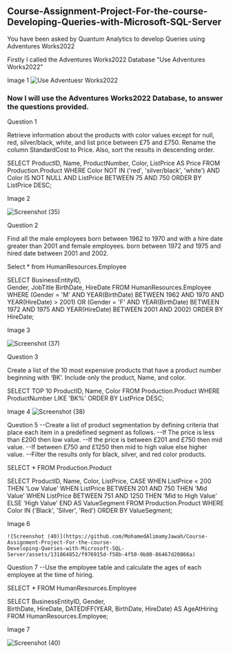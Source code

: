 ## Course-Assignment-Project-For-the-course-Developing-Queries-with-Microsoft-SQL-Server
You have been asked by Quantum Analytics to develop Queries using Adventures Works2022

Firstly I called the Adventures Works2022 Database "Use Adventures Works2022"

Image 1
![Use Adventuesr Works2022](https://github.com/MohamedAlimamyJawah/Course-Assignment-Project-For-the-course-Developing-Queries-with-Microsoft-SQL-Server/assets/131864852/3a1c9b15-442b-474a-8ec8-c4cb0222921e)


### Now I will use the Adventures Works2022 Database, to answer the questions provided.

Question 1

Retrieve information about the products with color values except for null, red, silver/black, white, and list price between £75 and £750. Rename the column StandardCost to Price. Also, sort the results in descending order.

SELECT 
    ProductID, 
    Name, 
    ProductNumber, 
    Color, 
    ListPrice AS Price
FROM 
    Production.Product
WHERE 
    Color NOT IN ('red', 'silver/black', 'white') AND
    Color IS NOT NULL AND
    ListPrice BETWEEN 75 AND 750
ORDER BY 
    ListPrice DESC;
    
Image 2

![Screenshot (35)](https://github.com/MohamedAlimamyJawah/Course-Assignment-Project-For-the-course-Developing-Queries-with-Microsoft-SQL-Server/assets/131864852/69a4a4ee-dd6c-4dfb-9668-08b1692d957d)


Question 2

Find all the male employees born between 1962 to 1970 and with a hire date greater than 2001 and female employees.
born between 1972 and 1975 and hired date between 2001 and 2002.

Select *
from HumanResources.Employee

SELECT 
    BusinessEntityID,  
    Gender, 
	JobTitle
    BirthDate, 
    HireDate
FROM 
    HumanResources.Employee
WHERE 
    (Gender = 'M' AND YEAR(BirthDate) BETWEEN 1962 AND 1970 AND YEAR(HireDate) > 2001)
    OR 
    (Gender = 'F' AND YEAR(BirthDate) BETWEEN 1972 AND 1975 AND YEAR(HireDate) BETWEEN 2001 AND 2002)
ORDER BY 
    HireDate;
    
Image 3

![Screenshot (37)](https://github.com/MohamedAlimamyJawah/Course-Assignment-Project-For-the-course-Developing-Queries-with-Microsoft-SQL-Server/assets/131864852/383724ac-b946-4c54-8bd6-ae3d50520e70)


Question 3

Create a list of the 10 most expensive products that have a product number beginning with ‘BK’. Include only the product, Name, and color.

SELECT TOP 10 
    ProductID, 
    Name, 
    Color
FROM 
    Production.Product
WHERE 
    ProductNumber LIKE 'BK%'
ORDER BY 
    ListPrice DESC;

Image 4
![Screenshot (38)](https://github.com/MohamedAlimamyJawah/Course-Assignment-Project-For-the-course-Developing-Queries-with-Microsoft-SQL-Server/assets/131864852/6659b5ae-c2af-4dad-8cc5-6996ed53d379)


Question 5
--Create a list of product segmentation by defining criteria that place each item in a predefined segment as follows.
--If The price is less than £200 then low value. 
--If the price is between £201 and £750 then mid value.
--If between £750 and £1250 then mid to high value else higher value. 
--Filter the results only for black, silver, and red color products.

SELECT *
FROM Production.Product

SELECT 
    ProductID, 
    Name, 
    Color, 
    ListPrice,
    CASE
        WHEN ListPrice < 200 THEN 'Low Value'
        WHEN ListPrice BETWEEN 201 AND 750 THEN 'Mid Value'
        WHEN ListPrice BETWEEN 751 AND 1250 THEN 'Mid to High Value'
        ELSE 'High Value'
    END AS ValueSegment
FROM 
    Production.Product
WHERE 
    Color IN ('Black', 'Silver', 'Red')
ORDER BY 
    ValueSegment;
    
Image 6

    ![Screenshot (40)](https://github.com/MohamedAlimamyJawah/Course-Assignment-Project-For-the-course-
    Developing-Queries-with-Microsoft-SQL-Server/assets/131864852/f976915d-f58b-4f50-9b80-86467d20866a)



Question 7
--Use the employee table and calculate the ages of each employee at the time of hiring.

SELECT * 
FROM HumanResources.Employee

SELECT 
    BusinessEntityID, 
    Gender,  
    BirthDate, 
    HireDate, 
    DATEDIFF(YEAR, BirthDate, HireDate) AS AgeAtHiring
FROM 
    HumanResources.Employee;

Image 7

![Screenshot (40)](https://github.com/MohamedAlimamyJawah/Course-Assignment-Project-For-the-course-Developing-Queries-with-Microsoft-SQL-Server/assets/131864852/2abb7887-1ed6-403c-bc0a-4bad2aff7d78)

